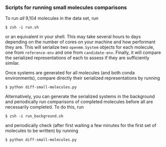 ### Scripts for running small molecules comparisons

To run _all_ 9,104 molecules in the data set, run
```shell
$ zsh -i run.sh
```
or an equivalent in your shell. This may take several hours to days depending on the number
of cores on your machine and how performant they are. This will serialize two `openmm.System`
objects for each molecule, one from `reference-env` and one from `candidate-env`. Finally, it will
compare the serialized representations of each to assess if they are sufficiently similar.

Once systems are generated for all molecules (and both conda environments), compare directly their serialized representations by running

```shell
$ python diff-small-molecules.py
```

Alternatively, you can generate the serialized systems in the background and periodically run
comparisons of completed molecules before all are necessarily completed. To do this, run

```shell
$ zsh -i run_background.sh
```

and periodically check (after first waiting a few minutes for the first set of molecules to be
written) by running

```shell
$ python diff-small-molecules.py
```
